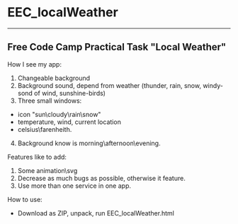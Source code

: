 # EEC_localWeather
***
## Free Code Camp Practical Task "Local Weather"

 How I see my app:
1. Changeable background
2. Background sound, depend from weather (thunder, rain, snow, windy-sond of wind, sunshine-birds)
3. Three small windows:
  * icon "sun\cloudy\rain\snow"
  * temperature, wind, current location
  * celsius\farenheith.
4. Background know is morning\afternoon\evening.

Features like to add:
1. Some animation\svg
2. Decrease as much bugs as possible, otherwise it feature.
3. Use more than one service in one app.

How to use:
  * Download as ZIP, unpack, run EEC_localWeather.html

